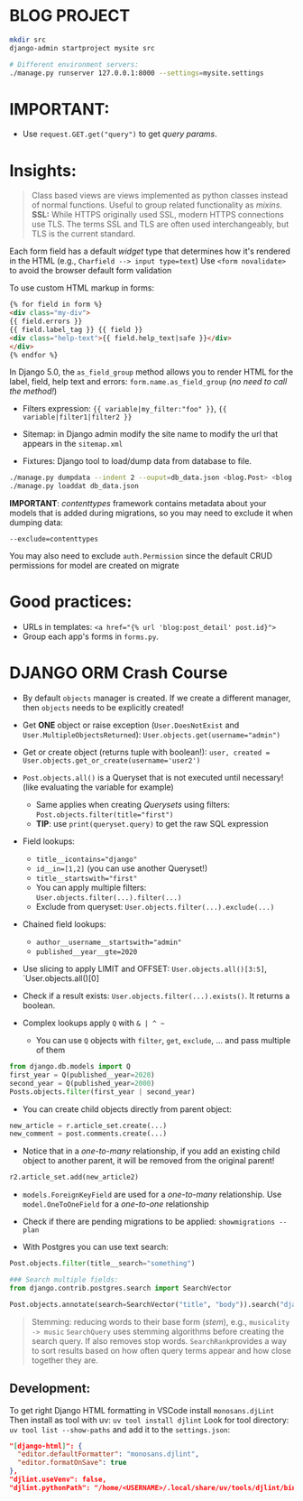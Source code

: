 # BLOG PROJECT

```bash
mkdir src
django-admin startproject mysite src

# Different environment servers:
./manage.py runserver 127.0.0.1:8000 --settings=mysite.settings

``` 
# IMPORTANT:
* Use `request.GET.get("query")` to get *query params*.


# Insights:
> Class based views are views implemented as python classes instead of normal functions. Useful to group related functionality as *mixins*.
> **SSL:** While HTTPS originally used SSL, modern HTTPS connections use TLS. The terms SSL and TLS are often used interchangeably, but TLS is the current standard.

Each form field has a default *widget* type that determines how it's rendered in the HTML (e.g., `Charfield --> input type=text`)
Use `<form novalidate>` to avoid the browser default form validation
 
To use custom HTML markup in forms:
```html
{% for field in form %}
<div class="my-div">
{{ field.errors }}
{{ field.label_tag }} {{ field }}
<div class="help-text">{{ field.help_text|safe }}</div>
</div>
{% endfor %}
```

In Django 5.0, the `as_field_group` method allows you to render HTML for the label, field, help text and errors: `form.name.as_field_group` (*no need to call the method!*)

* Filters expression: `{{ variable|my_filter:"foo" }}`, `{{ variable|filter1|filter2 }}`
* Sitemap: in Django admin modify the site name to modify the url that appears in the `sitemap.xml`

* Fixtures: Django tool to load/dump data from database to file.
```bash
./manage.py dumpdata --indent 2 --ouput=db_data.json <blog.Post> <blog.Comment>
./manage.py loaddat db_data.json
```
**IMPORTANT**: *contenttypes* framework contains metadata about your models that is added during migrations, so you may need to exclude it when dumping data:
```
--exclude=contenttypes
```
You may also need to exclude `auth.Permission` since the default CRUD permissions for model are created on migrate



# Good practices:
* URLs in templates: `<a href="{% url 'blog:post_detail' post.id}">`
* Group each app's forms in `forms.py`.

# DJANGO ORM Crash Course
* By default `objects` manager is created. If we create a different manager, then `objects` needs to be explicitly created!

* Get **ONE** object or raise exception (`User.DoesNotExist` and `User.MultipleObjectsReturned`): `User.objects.get(username="admin")`
* Get or create object (returns tuple with boolean!): `user, created = User.objects.get_or_create(username='user2')`
* `Post.objects.all()` is a Queryset that is not executed until necessary! (like evaluating the variable for example)
    * Same applies when creating *Querysets* using filters: `Post.objects.filter(title="first")`
    * **TIP**: use `print(queryset.query)` to get the raw SQL expression
* Field lookups:
    * `title__icontains="django"`
    * `id__in=[1,2]` (you can use another Queryset!)
    * `title__startswith="first"`
    * You can apply multiple filters: `User.objects.filter(...).filter(...)`
    * Exclude from queryset: `User.objects.filter(...).exclude(...)`
* Chained field lookups:
    * `author__username__startswith="admin"`
    * `published__year__gte=2020`
* Use slicing to apply LIMIT and OFFSET: `User.objects.all()[3:5]`, `User.objects.all()[0]
* Check if a result exists: `User.objects.filter(...).exists()`. It returns a boolean.
* Complex lookups apply `Q` with `& | ^ ~`
    * You can use `Q` objects with `filter`, `get`, `exclude`, ... and pass multiple of them
```python
from django.db.models import Q
first_year = Q(published__year=2020)
second_year = Q(published_year=2000)
Posts.objects.filter(first_year | second_year)
```

* You can create child objects directly from parent object:
```python
new_article = r.article_set.create(...)
new_comment = post.comments.create(...)
```
* Notice that in a *one-to-many* relationship, if you add an existing child object to another parent, it will be removed from the original parent!
```python
r2.article_set.add(new_article2)
```
* `models.ForeignKeyField` are used for a *one-to-many* relationship. Use `model.OneToOneField` for a *one-to-one* relationship


* Check if there are pending migrations to be applied: `showmigrations --plan`

* With Postgres you can use text search:
```python
Post.objects.filter(title__search="something")

### Search multiple fields:
from django.contrib.postgres.search import SearchVector

Post.objects.annotate(search=SearchVector("title", "body")).search("django")
```
> Stemming: reducing words to their base form (*stem*), e.g., `musicality -> music`
`SearchQuery` uses stemming algorithms before creating the search query. If also removes stop words.
`SearchRank`provides a way to sort results based on how often query terms appear and how close together they are.

## Development:

To get right Django HTML formatting in VSCode install `monosans.djLint`
Then install as tool with uv: `uv tool install djlint`
Look for tool directory: `uv tool list --show-paths` and add it to the `settings.json`:
```json
"[django-html]": {
  "editor.defaultFormatter": "monosans.djlint",
  "editor.formatOnSave": true
},
"djlint.useVenv": false,
"djlint.pythonPath": "/home/<USERNAME>/.local/share/uv/tools/djlint/bin/python",
```

